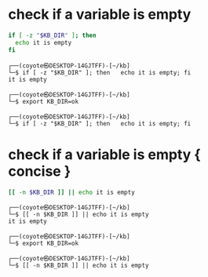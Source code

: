 # check if a variable is empty

```bash
if [ -z "$KB_DIR" ]; then
  echo it is empty
fi
```

```
┌──(coyote㉿DESKTOP-14GJTFF)-[~/kb]
└─$ if [ -z "$KB_DIR" ]; then   echo it is empty; fi
it is empty

┌──(coyote㉿DESKTOP-14GJTFF)-[~/kb]
└─$ export KB_DIR=ok

┌──(coyote㉿DESKTOP-14GJTFF)-[~/kb]
└─$ if [ -z "$KB_DIR" ]; then   echo it is empty; fi

```

# check if a variable is empty { concise }
```bash
[[ -n $KB_DIR ]] || echo it is empty
```

```
┌──(coyote㉿DESKTOP-14GJTFF)-[~/kb]
└─$ [[ -n $KB_DIR ]] || echo it is empty
it is empty

┌──(coyote㉿DESKTOP-14GJTFF)-[~/kb]
└─$ export KB_DIR=ok

┌──(coyote㉿DESKTOP-14GJTFF)-[~/kb]
└─$ [[ -n $KB_DIR ]] || echo it is empty
```
